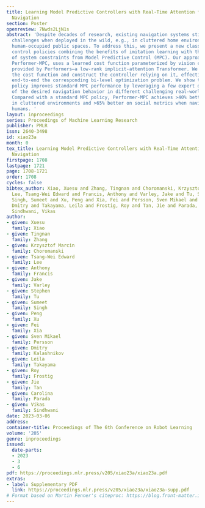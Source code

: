 ```yaml
---
title: Learning Model Predictive Controllers with Real-Time Attention for Real-World
  Navigation
section: Poster
openreview: 7Nwds2LjN1s
abstract: 'Despite decades of research, existing navigation systems still face real-world
  challenges when deployed in the wild, e.g., in cluttered home environments or in
  human-occupied public spaces. To address this, we present a new class of implicit
  control policies combining the benefits of imitation learning with the robust handling
  of system constraints from Model Predictive Control (MPC). Our approach, called
  Performer-MPC, uses a learned cost function parameterized by vision context embeddings
  provided by Performers—a low-rank implicit-attention Transformer. We jointly train
  the cost function and construct the controller relying on it, effectively solving
  end-to-end the corresponding bi-level optimization problem. We show that the resulting
  policy improves standard MPC performance by leveraging a few expert demonstrations
  of the desired navigation behavior in different challenging real-world scenarios.
  Compared with a standard MPC policy, Performer-MPC achieves >40% better goal reached
  in cluttered environments and >65% better on social metrics when navigating around
  humans. '
layout: inproceedings
series: Proceedings of Machine Learning Research
publisher: PMLR
issn: 2640-3498
id: xiao23a
month: 0
tex_title: Learning Model Predictive Controllers with Real-Time Attention for Real-World
  Navigation
firstpage: 1708
lastpage: 1721
page: 1708-1721
order: 1708
cycles: false
bibtex_author: Xiao, Xuesu and Zhang, Tingnan and Choromanski, Krzysztof Marcin and
  Lee, Tsang-Wei Edward and Francis, Anthony and Varley, Jake and Tu, Stephen and
  Singh, Sumeet and Xu, Peng and Xia, Fei and Persson, Sven Mikael and Kalashnikov,
  Dmitry and Takayama, Leila and Frostig, Roy and Tan, Jie and Parada, Carolina and
  Sindhwani, Vikas
author:
- given: Xuesu
  family: Xiao
- given: Tingnan
  family: Zhang
- given: Krzysztof Marcin
  family: Choromanski
- given: Tsang-Wei Edward
  family: Lee
- given: Anthony
  family: Francis
- given: Jake
  family: Varley
- given: Stephen
  family: Tu
- given: Sumeet
  family: Singh
- given: Peng
  family: Xu
- given: Fei
  family: Xia
- given: Sven Mikael
  family: Persson
- given: Dmitry
  family: Kalashnikov
- given: Leila
  family: Takayama
- given: Roy
  family: Frostig
- given: Jie
  family: Tan
- given: Carolina
  family: Parada
- given: Vikas
  family: Sindhwani
date: 2023-03-06
address:
container-title: Proceedings of The 6th Conference on Robot Learning
volume: '205'
genre: inproceedings
issued:
  date-parts:
  - 2023
  - 3
  - 6
pdf: https://proceedings.mlr.press/v205/xiao23a/xiao23a.pdf
extras:
- label: Supplementary PDF
  link: https://proceedings.mlr.press/v205/xiao23a/xiao23a-supp.pdf
# Format based on Martin Fenner's citeproc: https://blog.front-matter.io/posts/citeproc-yaml-for-bibliographies/
---
```

